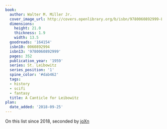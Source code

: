 ```yaml
---
book:
  author: Walter M. Miller Jr.
  cover_image_url: http://covers.openlibrary.org/b/isbn/9780060892999-L.jpg
  dimensions:
    height: 21.0
    thickness: 1.9
    width: 13.5
  goodreads: '164154'
  isbn10: 0060892994
  isbn13: '9780060892999'
  pages: 352
  publication_year: '1959'
  series: St. Leibowitz
  series_position: '1'
  spine_color: '#dab462'
  tags:
  - history
  - scifi
  - fantasy
  title: A Canticle for Leibowitz
plan:
  date_added: '2018-09-25'
---
```


On this list since 2018, seconded by [joXn](https://twitter.com/joXn/status/1275424740430102529)
